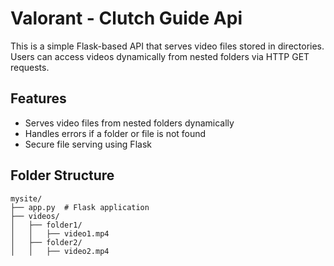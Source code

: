 # Valorant - Clutch Guide Api

This is a simple Flask-based API that serves video files stored in directories. Users can access videos dynamically from nested folders via HTTP GET requests.

## Features

- Serves video files from nested folders dynamically
- Handles errors if a folder or file is not found
- Secure file serving using Flask

## Folder Structure

```
mysite/
├── app.py  # Flask application
├── videos/
│   ├── folder1/
│   │   ├── video1.mp4
│   ├── folder2/
│   │   ├── video2.mp4
